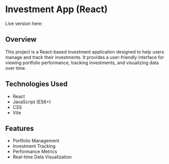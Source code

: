# Investment App (React)

Live version here:

## Overview
This project is a React-based investment application designed to help users manage and track their investments. It provides a user-friendly interface for viewing portfolio performance, tracking investments, and visualizing data over time.

## Technologies Used
- React
- JavaScript (ES6+)
- CSS
- Vite

## Features
- Portfolio Management
- Investment Tracking
- Performance Metrics
- Real-time Data Visualization
